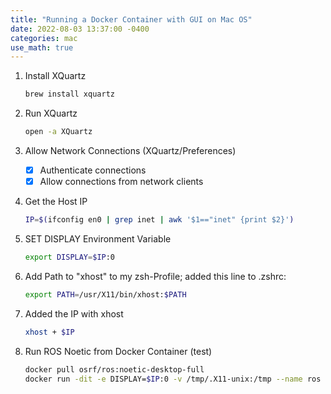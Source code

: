 ```yaml
---
title: "Running a Docker Container with GUI on Mac OS"
date: 2022-08-03 13:37:00 -0400
categories: mac
use_math: true
---
```


1. Install XQuartz

    ```bash
    brew install xquartz
    ```

2. Run XQuartz

    ```bash
    open -a XQuartz
    ```

3. Allow Network Connections (XQuartz/Preferences)

    - [x] Authenticate connections
    - [x] Allow connections from network clients

4. Get the Host IP

    ```bash
    IP=$(ifconfig en0 | grep inet | awk '$1=="inet" {print $2}')
    ```

5. SET DISPLAY Environment Variable

    ```bash
    export DISPLAY=$IP:0
    ```

6. Add Path to "xhost" to my zsh-Profile; added this line to .zshrc:

    ```bash
    export PATH=/usr/X11/bin/xhost:$PATH
    ```

7. Added the IP with xhost

    ```bash
    xhost + $IP
    ```

8. Run ROS Noetic from Docker Container (test)

    ```bash
    docker pull osrf/ros:noetic-desktop-full
    docker run -dit -e DISPLAY=$IP:0 -v /tmp/.X11-unix:/tmp --name ros osrf/ros:noetic-desktop-full
    ```
